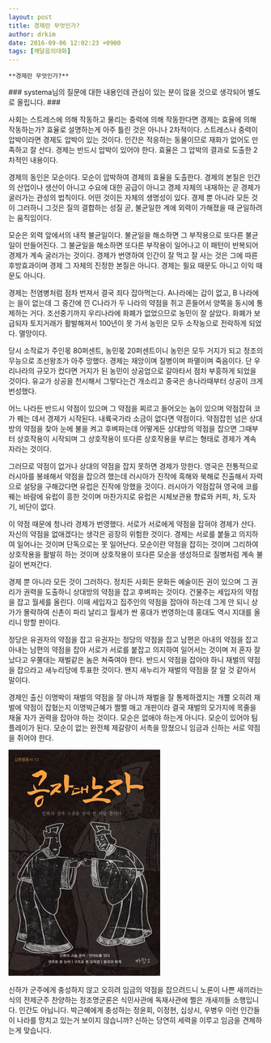 ```yaml
---
layout: post
title: 경제란 무엇인가?
author: drkim
date: 2016-09-06 12:02:23 +0900
tags: [깨달음의대화]
---
```

 


    **경제란 무엇인가?**

  


\### systema님의 질문에 대한 내용인데 관심이 있는 분이 많을 것으로 생각되어 별도로 올립니다. ###

  


사회는 스트레스에 의해 작동하고 물리는 중력에 의해 작동한다면 경제는 효율에 의해 작동하는가? 효율로 설명하는게 아주 틀린 것은 아니나 2차적이다. 스트레스나 중력이 압박이라면 경제도 압박이 있는 것이다. 인간은 적응하는 동물이므로 재화가 없어도 만족하고 잘 산다. 경제는 반드시 압박이 있어야 한다. 효율은 그 압박의 결과로 도출한 2차적인 내용이다. 

  


경제의 동인은 모순이다. 모순이 압박하여 경제의 효율을 도출한다. 경제의 본질은 인간의 산업이나 생산이 아니고 수요에 대한 공급이 아니고 경제 자체의 내재하는 곧 경제가 굴러가는 관성의 법칙이다. 어떤 것이든 자체의 생명성이 있다. 경제 뿐 아니라 모든 것이 그러하니 그것은 질의 결합하는 성질 곧, 불균일한 계에 외력이 가해졌을 때 균일하려는 움직임이다. 

  


모순은 외력 앞에서의 내적 불균일이다. 불균일을 해소하면 그 부작용으로 또다른 불균일이 만들어진다. 그 불균일을 해소하면 또다른 부작용이 일어나고 이 패턴이 반복되어 경제가 계속 굴러가는 것이다. 경제가 번영하여 인간이 잘 먹고 잘 사는 것은 그에 따른 후방효과이며 경제 그 자체의 진정한 본질은 아니다. 경제는 필요 때문도 아니고 이익 때문도 아니다. 

  


경제는 전염병처럼 점차 번져서 결국 죄다 잡아먹는다. A나라에는 갑이 없고, B 나라에는 을이 없는데 그 중간에 낀 C나라가 두 나라의 약점을 쥐고 흔들어서 양쪽을 동시에 통제하는 거다. 조선중기까지 우리나라에 화폐가 없었으므로 농민이 잘 살았다. 화폐가 보급되자 토지거래가 활발해져서 100년이 못 가서 농민은 모두 소작농으로 전락하게 되었다. 멸망이다.

  


당시 소작료가 주인몫 80퍼센트, 농민몫 20퍼센트이니 농민은 모두 거지가 되고 정조의 무능으로 조선왕조가 아주 망했다. 경제는 재앙이며 질병이며 파멸이며 죽음이다. 단 우리나라의 규모가 컸다면 거지가 된 농민이 상공업으로 갈아타서 점차 부흥하게 되었을 것이다. 유교가 상공을 천시해서 그렇다는건 개소리고 중국은 송나라때부터 상공이 크게 번성했다. 

  


어느 나라든 반드시 약점이 있으며 그 약점을 찌르고 들어오는 놈이 있으며 약점잡혀 코가 꿰는 데서 경제가 시작된다. 내륙국가라 소금이 없다면 약점이다. 약점잡힌 넘은 상대방의 약점을 찾아 눈에 불을 켜고 후벼파는데 어떻게든 상대방의 약점을 잡으면 그때부터 상호작용이 시작되며 그 상호작용이 또다른 상호작용을 부르는 형태로 경제가 계속 자라는 것이다. 

  


그러므로 약점이 없거나 상대의 약점을 잡지 못하면 경제가 망한다. 영국은 전통적으로 러시아를 봉쇄해서 약점을 잡으려 했는데 러시아가 진작에 흑해와 북해로 진출해서 자력으로 설탕을 구해갔다면 유럽은 진작에 망했을 것이다. 러시아가 약점잡혀 영국에 코를 꿰는 바람에 유럽이 흥한 것이며 마찬가지로 유럽은 시체보관용 향료와 커피, 차, 도자기, 비단이 없다.

  


이 약점 때문에 청나라 경제가 번영했다. 서로가 서로에게 약점을 잡혀야 경제가 산다. 자신의 약점을 없애겠다는 생각은 굉장히 위험한 것이다. 경제는 서로를 붙들고 의지하여 일어나는 것이며 단독으로는 못 일어난다. 모순이란 약점을 잡히는 것이며 그리하여 상호작용을 활발히 하는 것이며 상호작용이 또다른 모순을 생성하므로 질병처럼 계속 불길이 번져간다. 

  


경제 뿐 아니라 모든 것이 그러하다. 정치든 사회든 문화든 예술이든 권이 있으며 그 권리가 권력을 도출하니 상대방의 약점을 잡고 후벼파는 것이다. 건물주는 세입자의 약점을 잡고 월세를 올린다. 이때 세입자고 집주인의 약점을 잡아야 하는데 그게 안 되니 상가가 몰락하여 신촌이 파리 날리고 월세가 싼 홍대가 번영하는데 홍대도 역시 지대를 올리니 망할 판이다.

  


정당은 유권자의 약점을 잡고 유권자는 정당의 약점을 잡고 남편은 아내의 약점을 잡고 아내는 남편의 약점을 잡아 서로가 서로를 붙잡고 의지하여 일어서는 것이며 저 혼자 잘났다고 우쭐대는 재벌같은 놈은 쳐죽여야 한다. 반드시 약점을 잡아야 하니 재벌의 약점을 잡으라고 새누리당에 투표한 것이다. 왠지 새누리가 재벌의 약점을 잘 알 것 같아서 말이다. 

  


경제인 출신 이명박이 재벌의 약점을 잘 아니까 재벌을 잘 통제하겠지는 개뿔 오히려 재벌에 약점이 잡혔는지 이명박근혜가 쩔쩔 매고 개판이라 결국 재벌의 모가지에 목줄을 채울 자가 권력을 잡아야 하는 것이다. 모순은 없애야 하는게 아니다. 모순이 있어야 팀플레이가 된다. 모순이 없는 완전체 제갈량이 서촉을 망쳤으니 임금과 신하는 서로 약점을 쥐어야 한다. 

  



 
![](/files/attach/images/198/731/749/555.jpg) 

  


신하가 군주에게 충성하지 않고 오히려 임금의 약점을 잡으려드니 노론이 나쁜 새끼라는 식의 전제군주 찬양하는 정조명군론은 식민사관에 독재사관에 쩔은 개새끼들 소행입니다. 인간도 아닙니다. 박근혜에게 충성하는 정윤회, 이정현, 십상시, 우병우 이런 인간들이 나라를 망치고 있는거 보이지 않습니까? 신하는 당연히 세력을 이루고 임금을 견제하는게 맞습니다.